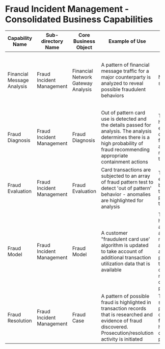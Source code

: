 # Fraud Incident Management - Consolidated Business Capabilities

| Capability Name | Sub-directory Name | Core Business Object | Example of Use | Executive Summary | Key Features |
|---|---|---|---|---|---|
| Financial Message Analysis | Fraud Incident Management | Financial Network Gateway Analysis | A pattern of financial message traffic for a major counterparty is analyzed to reveal possible fraudulent behaviors | Not provided in the source document | Individual Analytics: financialNetworkGatewayAnalysisAccumulators, financialNetworkGatewayAnalysisActivityAnalysis, financialNetworkGatewayAnalysisPerformanceAnalysis, financialNetworkGatewayAnalysisTrends&Events; Portfolio Analytics: financialNetworkGatewayAnalysisPortfolioActivityAnalysis, financialNetworkGatewayAnalysisPortfolioMake-UpAnalysis, financialNetworkGatewayAnalysisPortfolioPerformanceAnalysis |
| Fraud Diagnosis | Fraud Incident Management | Fraud Diagnosis | Out of pattern card use is detected and the details passed for analysis. The analysis determines there is a high probability of fraud recommending appropriate containment actions | This service domain handles the evaluation of detected possible fraud to support an appropriate response to contain the exposure | Analyse activity to assess likelihood of customer fraud; Analyse activity to assess likelihood of merchant fraud; Analyse activity to assess likelihood of intermediary fraud |
| Fraud Evaluation | Fraud Incident Management | Fraud Evaluation | Card transactions are subjected to an array of fraud pattern test to detect 'out of pattern' behavior - anomalies are highlighted for analysis | The service domain executes fraud behavioral pattern tests to detect possible fraudulent transactions/activity | Transaction data consolidation; Fraud detection test execution; Fraud analysis/diagnosis and reporting |
| Fraud Model | Fraud Incident Management | Fraud Model | A customer "fraudulent card use' algorithm is updated to take account of additional transaction utilization data that is available | This service domain handles the design and maintenance of a portfolio of fraud models used across all production activity to detect potential fraud on the part of customers, merchants and other involved parties | Determine desired type/coverage for fraud analysis; Source, define and develop fraud models; Publish, process feedback and refine/tune models |
| Fraud Resolution | Fraud Incident Management | Fraud Case | A pattern of possible fraud is highlighted in transaction records that is researched and evidence of fraud discovered. Prosecution/resolution activity is initiated | This service domain sets up and processes a fraud case resulting from fraud behavior that has been detected during production processing | Setup fraud resolution case; Obtain documentation and evaluate; Determine and assign liability; Define and initiate resolution activities |